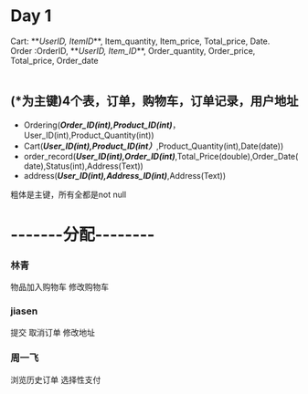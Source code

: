 <h1>Day 1</h1>
 Cart: **<i>UserID, ItemID</i>**, Item_quantity, Item_price, Total_price, Date.<br/>
 Order :OrderID, **<i>UserID, Item_ID</i>**, Order_quantity, Order_price, Total_price, Order_date<br/><br/>
 

## (*为主键)4个表，订单，购物车，订单记录，用户地址
- Ordering(***Order_ID(int),Product_ID(int)***，User_ID(int),Product_Quantity(int))
- Cart(***User_ID(int),Product_ID(int）***,Product_Quantity(int),Date(date))
- order_record(***User_ID(int),Order_ID(int)***,Total_Price(double),Order_Date(date),Status(int),Address(Text))
- address(***User_ID(int),Address_ID(int)***,Address(Text)) 

粗体是主键，所有全都是not null
<h1>-------分配-------- </h1>


<h3>林青</h3>
物品加入购物车
修改购物车

<h3>jiasen</h3>
提交
取消订单
修改地址

<h3>周一飞</h3>
浏览历史订单
选择性支付
